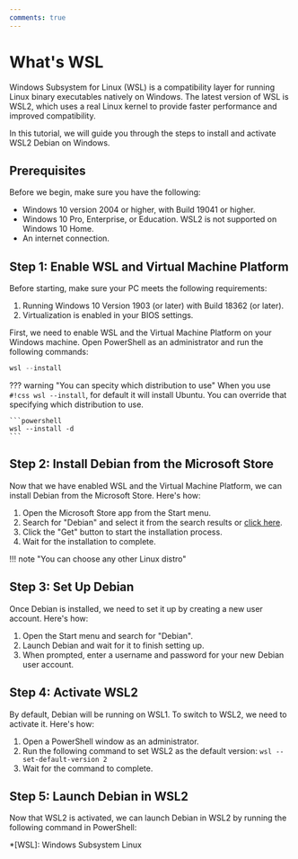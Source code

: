 ```yaml
---
comments: true
---
```


# What's WSL

Windows Subsystem for Linux (WSL) is a compatibility layer for running Linux binary executables natively on Windows. The latest version of WSL is WSL2, which uses a real Linux kernel to provide faster performance and improved compatibility.

In this tutorial, we will guide you through the steps to install and activate WSL2 Debian on Windows.

## Prerequisites

Before we begin, make sure you have the following:

- Windows 10 version 2004 or higher, with Build 19041 or higher.
- Windows 10 Pro, Enterprise, or Education. WSL2 is not supported on Windows 10 Home.
- An internet connection.

## Step 1: Enable WSL and Virtual Machine Platform

Before starting, make sure your PC meets the following requirements:

1. Running Windows 10 Version 1903 (or later) with Build 18362 (or later).
2. Virtualization is enabled in your BIOS settings.

First, we need to enable WSL and the Virtual Machine Platform on your Windows machine. Open PowerShell as an administrator and run the following commands:

```powershell
wsl --install
```

??? warning "You can specity which distribution to use"
    When you use `#!css wsl --install`, for default it will install Ubuntu. You can override
    that specifying which distribution to use.

    ```powershell
    wsl --install -d 
    ```

## Step 2: Install Debian from the Microsoft Store

Now that we have enabled WSL and the Virtual Machine Platform, we can install Debian from the Microsoft Store. Here's how:

1. Open the Microsoft Store app from the Start menu.
2. Search for "Debian" and select it from the search results or [click here](https://www.microsoft.com/store/productId/9MSVKQC78PK6).
3. Click the "Get" button to start the installation process.
4. Wait for the installation to complete.

!!! note "You can choose any other Linux distro"

## Step 3: Set Up Debian

Once Debian is installed, we need to set it up by creating a new user account. Here's how:

1. Open the Start menu and search for "Debian".
2. Launch Debian and wait for it to finish setting up.
3. When prompted, enter a username and password for your new Debian user account.

## Step 4: Activate WSL2

By default, Debian will be running on WSL1. To switch to WSL2, we need to activate it. Here's how:

1. Open a PowerShell window as an administrator.
2. Run the following command to set WSL2 as the default version: `wsl --set-default-version 2`
3. Wait for the command to complete.

## Step 5: Launch Debian in WSL2

Now that WSL2 is activated, we can launch Debian in WSL2 by running the following command in PowerShell:

*[WSL]: Windows Subsystem Linux
